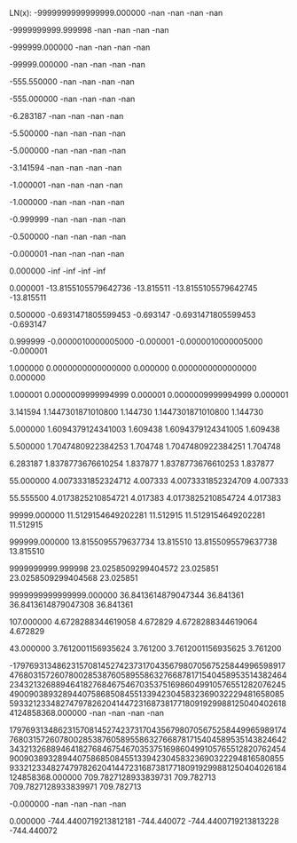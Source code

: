 LN(x):
-9999999999999999.000000
	-nan	-nan
	-nan	-nan

-9999999999.999998
	-nan	-nan
	-nan	-nan

-999999.000000
	-nan	-nan
	-nan	-nan

-99999.000000
	-nan	-nan
	-nan	-nan

-555.550000
	-nan	-nan
	-nan	-nan

-555.000000
	-nan	-nan
	-nan	-nan

-6.283187
	-nan	-nan
	-nan	-nan

-5.500000
	-nan	-nan
	-nan	-nan

-5.000000
	-nan	-nan
	-nan	-nan

-3.141594
	-nan	-nan
	-nan	-nan

-1.000001
	-nan	-nan
	-nan	-nan

-1.000000
	-nan	-nan
	-nan	-nan

-0.999999
	-nan	-nan
	-nan	-nan

-0.500000
	-nan	-nan
	-nan	-nan

-0.000001
	-nan	-nan
	-nan	-nan

0.000000
	-inf	-inf
	-inf	-inf

0.000001
	-13.8155105579642736	-13.815511
	-13.8155105579642745	-13.815511

0.500000
	-0.6931471805599453	-0.693147
	-0.6931471805599453	-0.693147

0.999999
	-0.0000010000005000	-0.000001
	-0.0000010000005000	-0.000001

1.000000
	0.0000000000000000	0.000000
	0.0000000000000000	0.000000

1.000001
	0.0000009999994999	0.000001
	0.0000009999994999	0.000001

3.141594
	1.1447301871010800	1.144730
	1.1447301871010800	1.144730

5.000000
	1.6094379124341003	1.609438
	1.6094379124341005	1.609438

5.500000
	1.7047480922384253	1.704748
	1.7047480922384251	1.704748

6.283187
	1.8378773676610254	1.837877
	1.8378773676610253	1.837877

55.000000
	4.0073331852324712	4.007333
	4.0073331852324709	4.007333

55.555500
	4.0173825210854721	4.017383
	4.0173825210854724	4.017383

99999.000000
	11.5129154649202281	11.512915
	11.5129154649202281	11.512915

999999.000000
	13.8155095579637734	13.815510
	13.8155095579637738	13.815510

9999999999.999998
	23.0258509299404572	23.025851
	23.0258509299404568	23.025851

9999999999999999.000000
	36.8413614879047344	36.841361
	36.8413614879047308	36.841361

107.000000
	4.6728288344619058	4.672829
	4.6728288344619064	4.672829

43.000000
	3.7612001156935624	3.761200
	3.7612001156935625	3.761200

-179769313486231570814527423731704356798070567525844996598917476803157260780028538760589558632766878171540458953514382464234321326889464182768467546703537516986049910576551282076245490090389328944075868508455133942304583236903222948165808559332123348274797826204144723168738177180919299881250404026184124858368.000000
	-nan	-nan
	-nan	-nan

179769313486231570814527423731704356798070567525844996598917476803157260780028538760589558632766878171540458953514382464234321326889464182768467546703537516986049910576551282076245490090389328944075868508455133942304583236903222948165808559332123348274797826204144723168738177180919299881250404026184124858368.000000
	709.7827128933839731	709.782713
	709.7827128933839971	709.782713

-0.000000
	-nan	-nan
	-nan	-nan

0.000000
	-744.4400719213812181	-744.440072
	-744.4400719213813228	-744.440072


